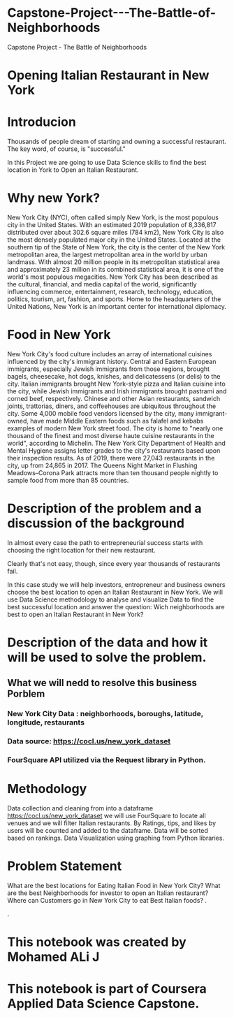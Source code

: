 # Capstone-Project---The-Battle-of-Neighborhoods
Capstone Project - The Battle of Neighborhoods

# Opening Italian Restaurant in New York


# Introducion
Thousands of people dream of starting and owning a successful restaurant. The key word, of course, is "successful."

In this Project we are going to use Data Science skills to find the best location in York to Open an Italian Restaurant.

# Why new York?
New York City (NYC), often called simply New York, is the most populous city in the United States. With an estimated 2019 population of 8,336,817 distributed over about 302.6 square miles (784 km2), New York City is also the most densely populated major city in the United States. Located at the southern tip of the State of New York, the city is the center of the New York metropolitan area, the largest metropolitan area in the world by urban landmass. With almost 20 million people in its metropolitan statistical area and approximately 23 million in its combined statistical area, it is one of the world's most populous megacities. New York City has been described as the cultural, financial, and media capital of the world, significantly influencing commerce, entertainment, research, technology, education, politics, tourism, art, fashion, and sports. Home to the headquarters of the United Nations, New York is an important center for international diplomacy.

# Food in New York
New York City's food culture includes an array of international cuisines influenced by the city's immigrant history. Central and Eastern European immigrants, especially Jewish immigrants from those regions, brought bagels, cheesecake, hot dogs, knishes, and delicatessens (or delis) to the city. Italian immigrants brought New York-style pizza and Italian cuisine into the city, while Jewish immigrants and Irish immigrants brought pastrami and corned beef, respectively. Chinese and other Asian restaurants, sandwich joints, trattorias, diners, and coffeehouses are ubiquitous throughout the city. Some 4,000 mobile food vendors licensed by the city, many immigrant-owned, have made Middle Eastern foods such as falafel and kebabs examples of modern New York street food. The city is home to "nearly one thousand of the finest and most diverse haute cuisine restaurants in the world", according to Michelin. The New York City Department of Health and Mental Hygiene assigns letter grades to the city's restaurants based upon their inspection results. As of 2019, there were 27,043 restaurants in the city, up from 24,865 in 2017. The Queens Night Market in Flushing Meadows–Corona Park attracts more than ten thousand people nightly to sample food from more than 85 countries.

# Description of the problem and a discussion of the background
In almost every case the path to entrepreneurial success starts with choosing the right location for their new restaurant.

Clearly that's not easy, though, since every year thousands of restaurants fail.

In this case study we will help investors, entropreneur and business owners choose the best location to open an Italian Restaurant in New York. We will use Data Science methodology to analyse and visualize Data to find the best successful location and answer the question: Wich neighborhoods are best to open an Italian Restaurant in New York?

# Description of the data and how it will be used to solve the problem.
## What we will nedd to resolve this business Porblem
### New York City Data : neighborhoods, boroughs, latitude, longitude, restaurants
### Data source: https://cocl.us/new_york_dataset
### FourSquare API utilized via the Request library in Python.
# Methodology
Data collection and cleaning from into a dataframe https://cocl.us/new_york_dataset
we will use FourSquare to locate all venues and we will filter Italian restaurants. By Ratings, tips, and likes by users will be counted and added to the dataframe.
Data will be sorted based on rankings.
Data Visualization using graphing from Python libraries.
# Problem Statement
What are the best locations for Eating Italian Food in New York City?
What are the best Neighborhoods for investor to open an Italian restaurant?
Where can Customers go in New York City to eat Best Italian foods?
.

.

# This notebook was created by Mohamed ALi J

# This notebook is part of Coursera Applied Data Science Capstone.
